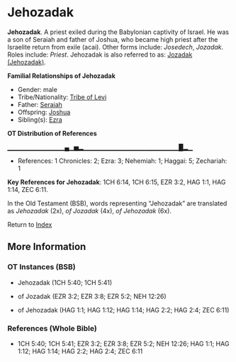 # Jehozadak
**Jehozadak**. 
A priest exiled during the Babylonian captivity of Israel. He was a son of Seraiah and father of Joshua, who became high priest after the Israelite return from exile (acai). 
Other forms include: 
*Josedech*, *Jozadak*. 
Roles include: 
_Priest_. 
Jehozadak is also referred to as: 
[Jozadak (Jehozadak)](Jozadak.md). 




**Familial Relationships of Jehozadak**


* Gender: male
* Tribe/Nationality: [Tribe of Levi](../../../groups/md/acai/Levi.md)
* Father: [Seraiah](Seraiah.2.md)
* Offspring: [Joshua](Joshua.5.md)
* Sibling(s): [Ezra](Ezra.md)


**OT Distribution of References**

▁▁▁▁▁▁▁▁▁▁▁▁▄▁▅▂▁▁▁▁▁▁▁▁▁▁▁▁▁▁▁▁▁▁▁▁█▂▁
* References: 1 Chronicles: 2; Ezra: 3; Nehemiah: 1; Haggai: 5; Zechariah: 1



**Key References for Jehozadak**: 
1CH 6:14, 1CH 6:15, EZR 3:2, HAG 1:1, HAG 1:14, ZEC 6:11. 


In the Old Testament (BSB), words representing “Jehozadak” are translated as 
*Jehozadak* (2x), *of Jozadak* (4x), *of Jehozadak* (6x). 




Return to [Index](00-Index.md)

## More Information

### OT Instances (BSB)

* Jehozadak (1CH 5:40; 1CH 5:41)

* of Jozadak (EZR 3:2; EZR 3:8; EZR 5:2; NEH 12:26)

* of Jehozadak (HAG 1:1; HAG 1:12; HAG 1:14; HAG 2:2; HAG 2:4; ZEC 6:11)



### References (Whole Bible)

* 1CH 5:40; 1CH 5:41; EZR 3:2; EZR 3:8; EZR 5:2; NEH 12:26; HAG 1:1; HAG 1:12; HAG 1:14; HAG 2:2; HAG 2:4; ZEC 6:11



